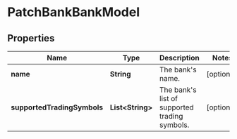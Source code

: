 

# PatchBankBankModel


## Properties

| Name | Type | Description | Notes |
|------------ | ------------- | ------------- | -------------|
|**name** | **String** | The bank&#39;s name. |  [optional] |
|**supportedTradingSymbols** | **List&lt;String&gt;** | The bank&#39;s list of supported trading symbols. |  [optional] |



